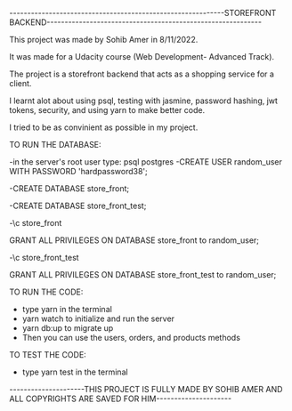 ------------------------------------------------------------STOREFRONT BACKEND------------------------------------------------------------

This project was made by Sohib Amer in 8/11/2022.

It was made for a Udacity course (Web Development- Advanced Track).

The project is a storefront backend that acts as a shopping service for a client.

I learnt alot about using psql, testing with jasmine, password hashing, jwt tokens, security, and using yarn to make better code.

I tried to be as convinient as possible in my project.

TO RUN THE DATABASE:

-in the server's root user type: psql postgres
-CREATE USER random_user WITH PASSWORD 'hardpassword38';

-CREATE DATABASE store_front;

-CREATE DATABASE store_front_test;

-\c store_front

GRANT ALL PRIVILEGES ON DATABASE store_front to random_user;


-\c store_front_test

GRANT ALL PRIVILEGES ON DATABASE store_front_test to random_user;

TO RUN THE CODE: 

- type yarn in the terminal
- yarn watch to initialize and run the server
- yarn db:up to migrate up
- Then you can use the users, orders, and products methods

TO TEST THE CODE: 
- type yarn test in the terminal

---------------------THIS PROJECT IS FULLY MADE BY SOHIB AMER AND ALL COPYRIGHTS ARE SAVED FOR HIM---------------------
